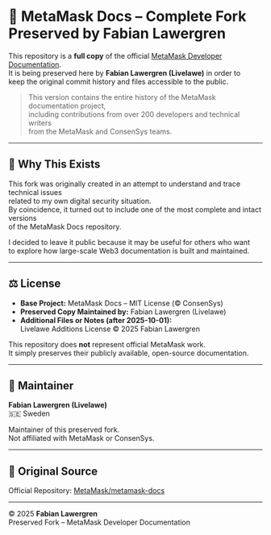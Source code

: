 # 📘 MetaMask Docs – Complete Fork Preserved by Fabian Lawergren

This repository is a **full copy** of the official [MetaMask Developer Documentation](https://github.com/MetaMask/metamask-docs).  
It is being preserved here by **Fabian Lawergren (Livelawe)** in order to  
keep the original commit history and files accessible to the public.

> This version contains the entire history of the MetaMask documentation project,  
> including contributions from over 200 developers and technical writers  
> from the MetaMask and ConsenSys teams.

---

## 🧭 Why This Exists

This fork was originally created in an attempt to understand and trace technical issues  
related to my own digital security situation.  
By coincidence, it turned out to include one of the most complete and intact versions  
of the MetaMask Docs repository.

I decided to leave it public because it may be useful for others who want  
to explore how large-scale Web3 documentation is built and maintained.

---

## ⚖️ License

- **Base Project:** MetaMask Docs – MIT License (© ConsenSys)  
- **Preserved Copy Maintained by:** Fabian Lawergren (Livelawe)  
- **Additional Files or Notes (after 2025-10-01):**  
  Livelawe Additions License © 2025 Fabian Lawergren

This repository does **not** represent official MetaMask work.  
It simply preserves their publicly available, open-source documentation.

---

## 👤 Maintainer

**Fabian Lawergren (Livelawe)**  
🇸🇪 Sweden  

Maintainer of this preserved fork.  
Not affiliated with MetaMask or ConsenSys.

---

## 🔗 Original Source

Official Repository: [MetaMask/metamask-docs](https://github.com/MetaMask/metamask-docs)

---

© 2025 **Fabian Lawergren**  
Preserved Fork – MetaMask Developer Documentation